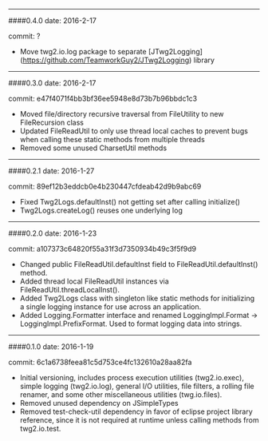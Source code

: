 --------
####0.4.0
date: 2016-2-17

commit: ?

* Move twg2.io.log package to separate [JTwg2Logging] (https://github.com/TeamworkGuy2/JTwg2Logging) library


--------
####0.3.0
date: 2016-2-17

commit: e47f4071f4bb3bf36ee5948e8d73b7b96bbdc1c3

* Moved file/directory recursive traversal from FileUtility to new FileRecursion class
* Updated FileReadUtil to only use thread local caches to prevent bugs when calling these static methods from multiple threads
* Removed some unused CharsetUtil methods 


--------
####0.2.1
date: 2016-1-27

commit: 89ef12b3eddcb0e4b230447cfdeab42d9b9abc69

* Fixed Twg2Logs.defaultInst() not getting set after calling initialize()
* Twg2Logs.createLog() reuses one underlying log


--------
####0.2.0
date: 2016-1-23

commit: a107373c64820f55a31f3d7350934b49c3f5f9d9

* Changed public FileReadUtil.defaultInst field to FileReadUtil.defaultInst() method.
* Added thread local FileReadUtil instances via FileReadUtil.threadLocalInst().
* Added Twg2Logs class with singleton like static methods for initializing a single logging instance for use across an application.
* Added Logging.Formatter interface and renamed LoggingImpl.Format -> LoggingImpl.PrefixFormat.  Used to format logging data into strings.


--------
####0.1.0
date: 2016-1-19

commit: 6c1a6738feea81c5d753ce4fc132610a28aa82fa

* Initial versioning, includes process execution utilities (twg2.io.exec), simple logging (twg2.io.log), general I/O utilities, file filters, a rolling file renamer, and some other miscellaneous utilities (twg.io.files).
* Removed unused dependency on JSimpleTypes
* Removed test-check-util dependency in favor of eclipse project library reference, since it is not required at runtime unless calling methods from twg2.io.test.